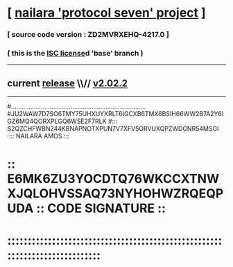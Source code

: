 
# [ [nailara 'protocol seven' project](http://nailara.network/) ]

### [ source code version : ZD2MVRXEHQ-4217.0 ]

### ( this is the [ISC license](license)d 'base' branch )
---
## current [release](https://github.com/nailara-technologies/protocol-7/releases) \\\\// [v2.02.2](https://github.com/nailara-technologies/protocol-7/releases/tag/v2.02.2)
---

#.............................................................................
#JU2WAW7D7SO6TMY75UHXUYXRLT6IGCXB6TMX6BSIH66WW2B7A2Y6IGZ6MQ4QORXPLGQ6WSE2F7RLK
#::: S2QZCHFWBN244KBNAPNOTXPUN7V7XFV5ORVUXQPZWDGNR54MSGI :::: NAILARA AMOS :::
# :: E6MK6ZU3YOCDTQ76WKCCXTNWXJQLOHVSSAQ73NYHOHWZRQEQPUDA :: CODE SIGNATURE ::
# ::::::::::::::::::::::::::::::::::::::::::::::::::::::::::::::::::::::::::::
